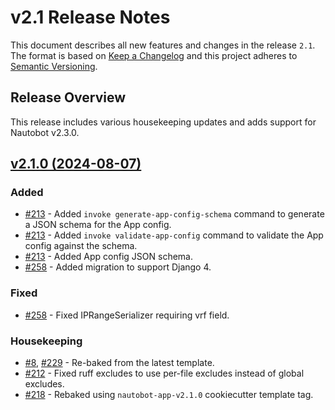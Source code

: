 # v2.1 Release Notes

This document describes all new features and changes in the release `2.1`. The format is based on [Keep a Changelog](https://keepachangelog.com/en/1.0.0/) and this project adheres to [Semantic Versioning](https://semver.org/spec/v2.0.0.html).

## Release Overview

This release includes various housekeeping updates and adds support for Nautobot v2.3.0.

<!-- towncrier release notes start -->
## [v2.1.0 (2024-08-07)](https://github.com/nautobot/nautobot-app-firewall-models/releases/tag/v2.1.0)

### Added

- [#213](https://github.com/nautobot/nautobot-app-firewall-models/issues/213) - Added `invoke generate-app-config-schema` command to generate a JSON schema for the App config.
- [#213](https://github.com/nautobot/nautobot-app-firewall-models/issues/213) - Added `invoke validate-app-config` command to validate the App config against the schema.
- [#213](https://github.com/nautobot/nautobot-app-firewall-models/issues/213) - Added App config JSON schema.
- [#258](https://github.com/nautobot/nautobot-app-firewall-models/issues/258) - Added migration to support Django 4.

### Fixed

- [#258](https://github.com/nautobot/nautobot-app-firewall-models/issues/258) - Fixed IPRangeSerializer requiring vrf field.

### Housekeeping

- [#8](https://github.com/nautobot/nautobot-app-firewall-models/issues/8), [#229](https://github.com/nautobot/nautobot-app-firewall-models/issues/229) - Re-baked from the latest template.
- [#212](https://github.com/nautobot/nautobot-app-firewall-models/issues/212) - Fixed ruff excludes to use per-file excludes instead of global excludes.
- [#218](https://github.com/nautobot/nautobot-app-firewall-models/issues/218) - Rebaked using `nautobot-app-v2.1.0` cookiecutter template tag.
